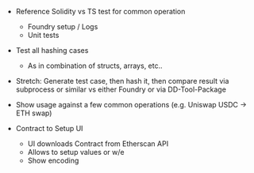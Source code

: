 - Reference Solidity vs TS test for common operation
  - Foundry setup / Logs
  - Unit tests

- Test all hashing cases
  - As in combination of structs, arrays, etc..

- Stretch: Generate test case, then hash it, then compare result via subprocess or similar vs either Foundry or via DD-Tool-Package

- Show usage against a few common operations (e.g. Uniswap USDC -> ETH swap)

- Contract to Setup UI
  - UI downloads Contract from Etherscan API
  - Allows to setup values or w/e
  - Show encoding

